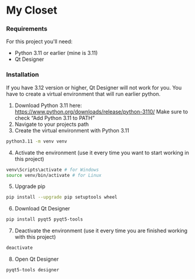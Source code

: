 # My Closet
### Requirements
For this project you'll need:
- Python 3.11 or earlier (mine is 3.11)
- Qt Designer

### Installation
If you have 3.12 version or higher, Qt Designer will not work for you.
You have to create a virtual environment that will run earlier python.
1. Download Python 3.11 here: https://www.python.org/downloads/release/python-3110/
   Make sure to check “Add Python 3.11 to PATH”
2. Navigate to your projects path
3. Create the virtual environment with Python 3.11
```bash
python3.11 -m venv venv
```
4. Activate the environment (use it every time you want to start working in this project)
```bash
venv\Scripts\activate # for Windows
source venv/bin/activate # for Linux
```
5. Upgrade pip
```bash
pip install --upgrade pip setuptools wheel
```
6. Download Qt Designer
```bash
pip install pyqt5 pyqt5-tools
```
7. Deactivate the environment (use it every time you are finished working with this project)
```bash
deactivate
```
8. Open Qt Designer
```bash
pyqt5-tools designer
```

